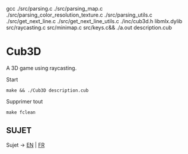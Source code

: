 gcc ./src/parsing.c ./src/parsing_map.c ./src/parsing_color_resolution_texture.c ./src/parsing_utils.c ./src/get_next_line.c ./src/get_next_line_utils.c ./inc/cub3d.h libmlx.dylib src/raycasting.c src/minimap.c src/keys.c&& ./a.out description.cub

# Cub3D
A 3D game using raycasting.

Start
```
make && ./Cub3D description.cub
```
Supprimer tout
```
make fclean
```

## SUJET

Sujet -> [EN](https://github.com/tinaserra/Cub3D/blob/master/links/cub3d_en.pdf) | [FR](https://github.com/tinaserra/Cub3D/blob/master/links/cube3d_fr.pdf)
